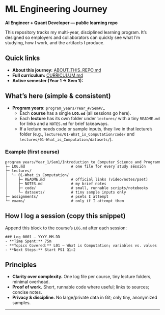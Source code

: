 # ML Engineering Journey
**AI Engineer + Quant Developer — public learning repo**

This repository tracks my multi-year, disciplined learning program. It’s designed so employers and collaborators can quickly see what I’m studying, how I work, and the artifacts I produce.

## Quick links
- **About this journey:** [ABOUT_THIS_REPO.md](./ABOUT_THIS_REPO.md)
- **Full curriculum:** [CURRICULUM.md](./CURRICULUM.md)
- **Active semester (Year 1 -> Sem 1):**  

## What’s here (simple & consistent)
- **Program years:** `program_years/Year_#/Sem#/…`
  - Each **course** has a single **`LOG.md`** (all sessions go here).
  - Each **lecture** has its own folder under `lectures/` with a tiny `README.md` for links and a `NOTES.md` for brief takeaways.
  - If a lecture needs code or sample inputs, they live in that lecture’s folder (e.g., `lectures/01-What_is_Computation/code/` and `lectures/01-What_is_Computation/datasets/`).

### Example (first course)
```
program_years/Year_1/Sem1/Introduction_to_Computer_Science_and_Programming_in_Python__6.0001__MIT/
├─ LOG.md                     # one file for every study session
├─ lectures/
│  └─ 01-What_is_Computation/
│     ├─ README.md            # official links (video/notes/pset)
│     ├─ NOTES.md             # my brief notes
│     ├─ code/                # small, runnable scripts/notebooks
│     └─ datasets/            # tiny sample inputs only
├─ assignments/               # psets I attempt
└─ exams/                     # only if I attempt them
```

## How I log a session (copy this snippet)
Append this block to the course’s `LOG.md` after each session:

```
### Log 0001 — YYYY-MM-DD
- **Time Spent:** 75m
- **Topics Covered:** L01 — What is Computation; variables vs. values
- **Next Steps:** Start PS1 Q1–2
```

## Principles
- **Clarity over complexity.** One log file per course, tiny lecture folders, minimal overhead.
- **Proof of work.** Short, runnable code where useful; links to sources; concise notes.
- **Privacy & discipline.** No large/private data in Git; only tiny, anonymized samples.

---
